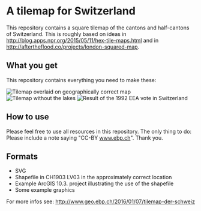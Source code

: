 # A tilemap for Switzerland

This repository contains a square tilemap of the cantons and half-cantons of Switzerland. This is roughly based on ideas in http://blog.apps.npr.org/2015/05/11/hex-tile-maps.html and in http://aftertheflood.co/projects/london-squared-map.

## What you get
This repository contains everything you need to make these:

![Tilemap overlaid on geographically correct map](https://raw.githubusercontent.com/ernstbaslerpartner/Switzerland_Tilemap/master/Karte.png)
![Tilemap without the lakes](https://raw.githubusercontent.com/ernstbaslerpartner/Switzerland_Tilemap/master/Switzerland-Tiles%20-%20wo-Lakes.png)
![Result of the 1992 EEA vote in Switzerland](https://raw.githubusercontent.com/ernstbaslerpartner/Switzerland_Tilemap/master/Beispieldarstellung_Karte_EWR_Abstimmung.png)

## How to use
Please feel free to use all resources in this repository. The only thing to do: Please include a note saying "CC-BY www.ebp.ch". Thank you.

## Formats
* SVG
* Shapefile in CH1903 LV03 in the approximately correct location
* Example ArcGIS 10.3. project illustrating the use of the shapefile
* Some example graphics

For more infos see: http://www.geo.ebp.ch/2016/01/07/tilemap-der-schweiz
